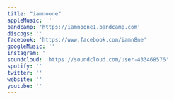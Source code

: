 ```yaml
---
title: "iamnoone"
appleMusic: ''
bandcamp: 'https://iamnoone1.bandcamp.com'
discogs: ''
facebook: 'https://www.facebook.com/iamn8ne'
googleMusic: ''
instagram: ''
soundcloud: 'https://soundcloud.com/user-433468576'
spotify: ''
twitter: ''
website: ''
youtube: ''
---
```

